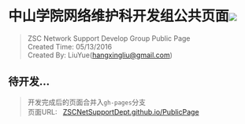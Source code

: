 # 中山学院网络维护科开发组公共页面![](https://avatars0.githubusercontent.com/u/19324545?v=3&s=100)
> ZSC Network Support Develop Group Public Page   
> Created Time: 05/13/2016   
> Created By: LiuYue(hangxingliu@gmail.com)

## 待开发...

> 开发完成后的页面合并入`gh-pages`分支   
> 页面URL:&nbsp;&nbsp;&nbsp;[ZSCNetSupportDept.github.io/PublicPage](http://ZSCNetSupportDept.github.io/PublicPage)